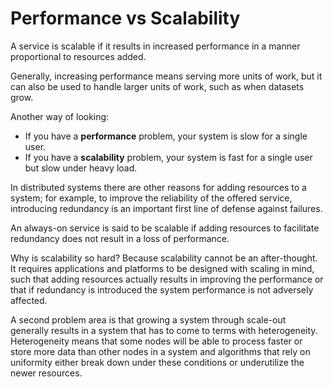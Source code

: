 # Performance vs Scalability
A service is scalable if it results in increased performance in a manner proportional to resources added.

Generally, increasing performance means serving more units of work, but it can also be used to handle larger units of work, such as when datasets grow.

Another way of looking:
- If you have a **performance** problem, your system is slow for a single user.
- If you have a **scalability** problem, your system is fast for a single user but slow under heavy load.

In distributed systems there are other reasons for adding resources to a system; for example, to improve the reliability of the offered service, introducing redundancy is an important first line of defense against failures.

An always-on service is said to be scalable if adding resources to facilitate redundancy does not result in a loss of performance.

Why is scalability so hard? Because scalability cannot be an after-thought. It requires applications and platforms to be designed with scaling in mind, such that adding resources actually results in improving the performance or that if redundancy is introduced the system performance is not adversely affected.

A second problem area is that growing a system through scale-out generally results in a system that has to come to terms with heterogeneity. Heterogeneity means that some nodes will be able to process faster or store more data than other nodes in a system and algorithms that rely on uniformity either break down under these conditions or underutilize the newer resources.


